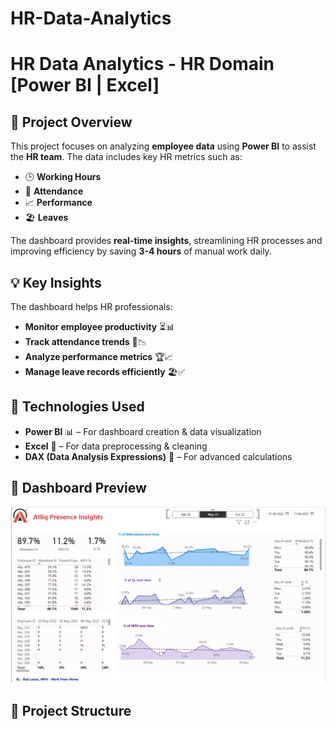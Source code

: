 # HR-Data-Analytics
# HR Data Analytics - HR Domain [Power BI | Excel]

## 📌 Project Overview  
This project focuses on analyzing **employee data** using **Power BI** to assist the **HR team**. The data includes key HR metrics such as:  
- 🕒 **Working Hours**  
- 📅 **Attendance**  
- 📈 **Performance**  
- 🏖️ **Leaves**  

The dashboard provides **real-time insights**, streamlining HR processes and improving efficiency by saving **3-4 hours** of manual work daily.  

## 💡 Key Insights  
The dashboard helps HR professionals:  
- **Monitor employee productivity** ⏳📊  
- **Track attendance trends** 📅📉  
- **Analyze performance metrics** 🏆📈  
- **Manage leave records efficiently** 🏖️✅  

## 🔧 Technologies Used  
- **Power BI** 📊 – For dashboard creation & data visualization  
- **Excel** 📂 – For data preprocessing & cleaning  
- **DAX (Data Analysis Expressions)** 🔢 – For advanced calculations  

## 📸 Dashboard Preview  
![image](https://github.com/Kushal2025/HR-Data-Analytics/blob/b86f03cc8b5e804da4f99f30763ba4d4042e1a77/Screenshot%20(89).png)

## 📂 Project Structure  
